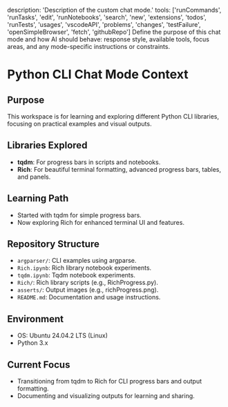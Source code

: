 description: 'Description of the custom chat mode.'
tools: ['runCommands', 'runTasks', 'edit', 'runNotebooks', 'search', 'new', 'extensions', 'todos', 'runTests', 'usages', 'vscodeAPI', 'problems', 'changes', 'testFailure', 'openSimpleBrowser', 'fetch', 'githubRepo']
Define the purpose of this chat mode and how AI should behave: response style, available tools, focus areas, and any mode-specific instructions or constraints.
# Python CLI Chat Mode Context

## Purpose
This workspace is for learning and exploring different Python CLI libraries, focusing on practical examples and visual outputs.

## Libraries Explored
- **tqdm**: For progress bars in scripts and notebooks.
- **Rich**: For beautiful terminal formatting, advanced progress bars, tables, and panels.

## Learning Path
- Started with tqdm for simple progress bars.
- Now exploring Rich for enhanced terminal UI and features.

## Repository Structure
- `argparser/`: CLI examples using argparse.
- `Rich.ipynb`: Rich library notebook experiments.
- `tqdm.ipynb`: Tqdm notebook experiments.
- `Rich/`: Rich library scripts (e.g., RichProgress.py).
- `asserts/`: Output images (e.g., richProgress.png).
- `README.md`: Documentation and usage instructions.

## Environment
- OS: Ubuntu 24.04.2 LTS (Linux)
- Python 3.x

## Current Focus
- Transitioning from tqdm to Rich for CLI progress bars and output formatting.
- Documenting and visualizing outputs for learning and sharing.